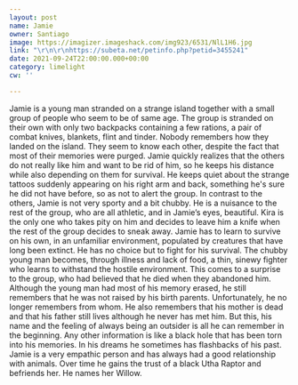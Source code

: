 ```yaml
---
layout: post
name: Jamie
owner: Santiago
image: https://imagizer.imageshack.com/img923/6531/NlL1H6.jpg
link: "\r\n\r\nhttps://subeta.net/petinfo.php?petid=3455241"
date: 2021-09-24T22:00:00.000+00:00
category: limelight
cw: ''

---
```

Jamie is a young man stranded on a strange island together with a small group of people who seem to be of same age. The group is stranded on their own with only two backpacks containing a few rations, a pair of combat knives, blankets, flint and tinder. Nobody remembers how they landed on the island. They seem to know each other, despite the fact that most of their memories were purged. Jamie quickly realizes that the others do not really like him and want to be rid of him, so he keeps his distance while also depending on them for survival. He keeps quiet about the strange tattoos suddenly appearing on his right arm and back, something he's sure he did not have before, so as not to alert the group. In contrast to the others, Jamie is not very sporty and a bit chubby. He is a nuisance to the rest of the group, who are all athletic, and in Jamie’s eyes, beautiful. Kira is the only one who takes pity on him and decides to leave him a knife when the rest of the group decides to sneak away. Jamie has to learn to survive on his own, in an unfamiliar environment, populated by creatures that have long been extinct. He has no choice but to fight for his survival. The chubby young man becomes, through illness and lack of food, a thin, sinewy fighter who learns to withstand the hostile environment. This comes to a surprise to the group, who had believed that he died when they abandoned him. Although the young man had most of his memory erased, he still remembers that he was not raised by his birth parents. Unfortunately, he no longer remembers from whom. He also remembers that his mother is dead and that his father still lives although he never has met him. But this, his name and the feeling of always being an outsider is all he can remember in the beginning. Any other information is like a black hole that has been torn into his memories. In his dreams he sometimes has flashbacks of his past. Jamie is a very empathic person and has always had a good relationship with animals. Over time he gains the trust of a black Utha Raptor and befriends her. He names her Willow.